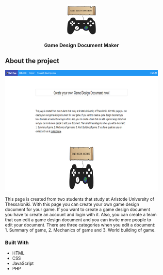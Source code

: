 
<div align="center">
  <a href="https://github.com/ckontakis/GameDesignDocument">
    <img src="Images/logo.png" alt="Logo" width="95" height="100">
  </a>

<h3 align="center">Game Design Document Maker</h3>
</div>

## About the project

<div align="center">
<a href="http://ntsiouma.webpages.auth.gr/uniproject/index.php">
    <img src="Images/website-screenshot.png" alt="Website's screenshot" width="800" height="400">
  </a>
</div>

This page is created from two students that study at Aristotle University of Thessaloniki. With this page you can create your own game design document for your game. 
If you want to create a game design document you have to create an account and login with it. Also, you can create a team that can edit a game design document and you can 
invite more people to edit your document. There are three categories when you edit a document: 1. Summary of game, 2. Mechanics of game and 3. World building of game.

### Built With
* HTML
* CSS
* JavaScript
* PHP